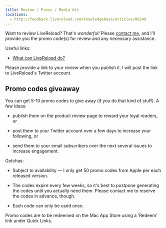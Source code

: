 ```yaml
---
title: Review / Press / Media Kit
locations:
  - http://feedback.livereload.com/knowledgebase/articles/86249
---
```


Want to review LiveReload? That's _wonderful!_ Please [contact me](http://help.livereload.com/discussions/media), and I'll provide you the promo code(s) for review and any necessary assistance.

Useful links:

*   [What can LiveReload do?](http://go.livereload.com/features)

Please provide a link to your review when you publish it. I will post the link to LiveReload's Twitter account.

## Promo codes giveaway

You can get 5-10 promo codes to give away (if you do that kind of stuff). A few ideas:

*   publish them on the product review page to reward your loyal readers, or

*   post them to your Twitter account over a few days to increase your following, or

*   send them to your email subscribers over the next several issues to increase engagement.

Gotchas:

*   Subject to availability — I only get 50 promo codes from Apple per each released version.

*   The codes expire every few weeks, so it's best to postpone generating the codes until you actually need them. Please contact me to reserve the codes in advance, though.

*   Each code can only be used once.

Promo codes are to be redeemed on the Mac App Store using a 'Redeem' link under Quick Links.